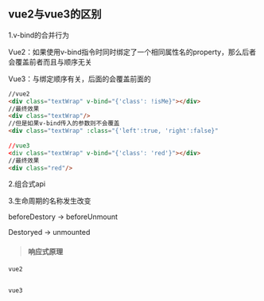 ## vue2与vue3的区别

1.v-bind的合并行为

Vue2：如果使用v-bind指令时同时绑定了一个相同属性名的property，那么后者会覆盖前者而且与顺序无关

Vue3：与绑定顺序有关，后面的会覆盖前面的

```html
//vue2
<div class="textWrap" v-bind="{'class': !isMe}"></div>
//最终效果
<div class="textWrap"/>
//但是如果v-bind传入的参数则不会覆盖
<div class="textWrap" :class="{'left':true, 'right':false}"
  
//vue3
<div class="textWrap" v-bind="{'class': 'red'}"></div>
//最终效果
<div class="red"/>


```

2.组合式api



3.生命周期的名称发生改变

beforeDestory -> beforeUnmount

Destoryed -> unmounted





> #### 响应式原理

```js
vue2


vue3

```

